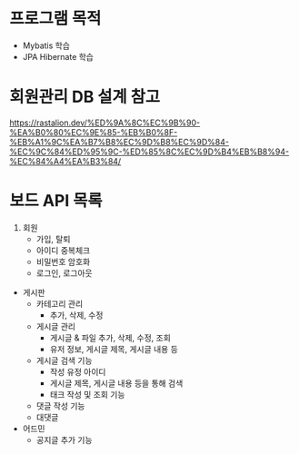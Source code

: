 # 프로그램 목적

- Mybatis 학습
- JPA Hibernate 학습 

# 회원관리 DB 설계 참고
https://rastalion.dev/%ED%9A%8C%EC%9B%90-%EA%B0%80%EC%9E%85-%EB%B0%8F-%EB%A1%9C%EA%B7%B8%EC%9D%B8%EC%9D%84-%EC%9C%84%ED%95%9C-%ED%85%8C%EC%9D%B4%EB%B8%94-%EC%84%A4%EA%B3%84/

# 보드 API 목록

1) 회원
    - 가입, 탈퇴
    - 아이디 중복체크
    - 비밀번호 암호화
    - 로그인, 로그아웃
- 게시판
    - 카테고리 관리
        - 추가, 삭제, 수정
    - 게시글 관리
        - 게시글 & 파일 추가, 삭제, 수정, 조회
        - 유저 정보, 게시글 제목, 게시글 내용 등
    - 게시글 검색 기능
        - 작성 유정 아이디
        - 게시글 제목, 게시글 내용 등을 통해 검색
        - 태크 작성 및 조회 기능
    - 댓글 작성 기능
    - 대댓글
- 어드민
    - 공지글 추가 기능